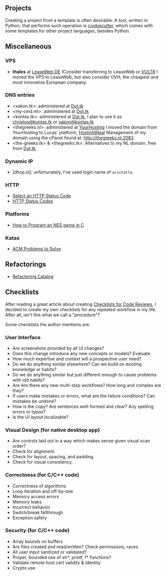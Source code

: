 Projects
--------

Creating a project from a template is often desirable.  A tool, written in
Python, that performs such operation is
[cookiecutter](https://github.com/audreyr/cookiecutter), which comes with some
templates for other project languages, besides Python.


Miscellaneous
------------

### VPS

 - **thales** at [LeaseWeb DE](http://leaseweb.com)
   (Consider transferring to LeaseWeb or [VULTR](https://www.vultr.com/)
   I moved the VPS to LeaseWeb, but also consider OVH, the cheapest
   and most innovative European company.

### DNS entries

 - <xakon.tk>: administered at [Dot.tk](http://dot.tk/)
 - <my-ceid.ml>: administered at [Dot.tk](http://dot.tk/)
 - <kontas.tk>: administered at [Dot.tk](http://dot.tk/),
   I plan to use it as christos@kontas.tk or xakon@kontas.tk
 - <thegreeks.nl>: administered at [YourHosting](http://yourhosting.nl)
   I moved the domain from YourHosting to Lucas' platform,
   [Hostinf4Real](http://hosting4real.net)
   Management of my domain using the cPanel found at:
   <http://thegreeks.nl:2083>
 - <the-greeks.tk> & <thegreeks.tk>:
   Alternatives to my NL domain, free from [Dot.tk](http://dot.tk/)

### Dynamic IP

 - [dhcp.io]: unfortunately, I've used login name of `aristotle`.

### HTTP

 - [Select an HTTP Status Code](http://racksburg.com/choosing-an-http-status-code/)
 - [HTTP Status Codes](https://httpstatuses.com/)

### Platforms

 - [How to Program an NES game in C](http://nesdoug.com/)

### Katas

 - [ACM Problems to Solve](http://acm.timus.ru/problem.aspx?space=1#=PROBLEM_NUMBER)


Refactorings
------------

 - [Refactoring Catalog](http://refactoring.com/catalog/)


Checklists
----------

After reading a great article about creating
[Checklists for Code Reviews](http://blog.rbcommons.com/2013/04/24/using-checklists-for-code-review/),
I decided to create my own checklists for any repeated workflow in my life.
After all, isn't this what we call a "procedure"?

Some checklists the author mentions are:

### User Interface

- Are screenshots provided by all UI changes?
- Does this change introduce any new concepts or models? Evaluate.
- How much expertise and context will a prospective user need?
- Do we do anything similar elsewhere?  Can we build on existing knowledge or habits?
- Do we do anything similar but just different enough to cause problems with old habits?
- Are Are there any new multi-step workflows?  How long and complex are they?
- If users make mistakes or errors, what are the failure conditions?  Can mistakes be undone?
- How is the copy?  Are sentences well-formed and clear?  Any spelling errors or typos?
- Is the UI layout localizable?


### Visual Design (for native desktop app)

- Are controls laid out in a way which makes sense given visual scan order?
- Check for alignment.
- Check for layout, spacing, and padding.
- Check for visual consistency.

### Correctness (for C/C++ code)

- Correctness of algorithms
- Loop iteration and off-by-one
- Memory access errors
- Memory leaks
- Incorrect behavior
- Switch/break fallthrough
- Exception safety

### Security (for C/C++ code)

- Array bounds on buffers
- Are files created and read/written?  Check permissions, races
- All user input sanitized or validated?
- Proper, bounded use of str\*, printf, f\* functions?
- Validate remote host cert validity & identity
- Crypto use
